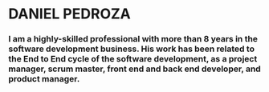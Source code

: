 # DANIEL PEDROZA 

### I am a highly-skilled professional with more than 8 years in the software development business. His work has been related to the End to End cycle of the software development, as a project manager, scrum master, front end and back end developer, and product manager.


<!--### Hi there 👋
**daniepusb/daniepusb** is a ✨ _special_ ✨ repository because its `README.md` (this file) appears on your GitHub profile.

Here are some ideas to get you started:

- 🔭 I’m currently working on ...
- 🌱 I’m currently learning ...
- 👯 I’m looking to collaborate on ...
- 🤔 I’m looking for help with ...
- 💬 Ask me about ...
- 📫 How to reach me: ...
- 😄 Pronouns: ...
- ⚡ Fun fact: ...
-->

